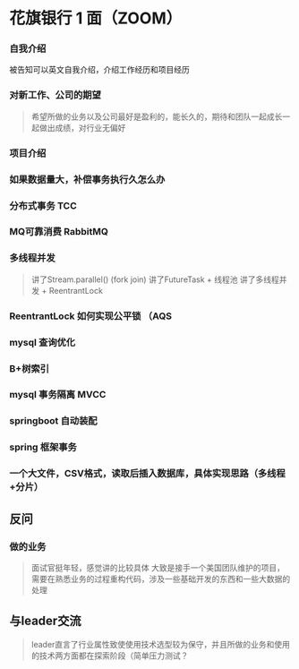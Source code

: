 # 花旗银行 1 面（ZOOM）
### 自我介绍
被告知可以英文自我介绍，介绍工作经历和项目经历
### 对新工作、公司的期望
> 希望所做的业务以及公司最好是盈利的，能长久的，期待和团队一起成长一起做出成绩，对行业无偏好
### 项目介绍
### 如果数据量大，补偿事务执行久怎么办
### 分布式事务 TCC
### MQ可靠消费 RabbitMQ
### 多线程并发 
> 讲了Stream.parallel() (fork join)
> 讲了FutureTask + 线程池
> 讲了多线程并发 + ReentrantLock
### ReentrantLock 如何实现公平锁 （AQS
### mysql 查询优化
### B+树索引
### mysql 事务隔离 MVCC
### springboot 自动装配
### spring 框架事务
### 一个大文件，CSV格式，读取后插入数据库，具体实现思路（多线程+分片）

## 反问
### 做的业务
> 面试官挺年轻，感觉讲的比较具体
> 大致是接手一个美国团队维护的项目，需要在熟悉业务的过程重构代码，涉及一些基础开发的东西和一些大数据的处理
## 与leader交流
> leader直言了行业属性致使使用技术选型较为保守，并且所做的业务和使用的技术两方面都在探索阶段（简单压力测试？


